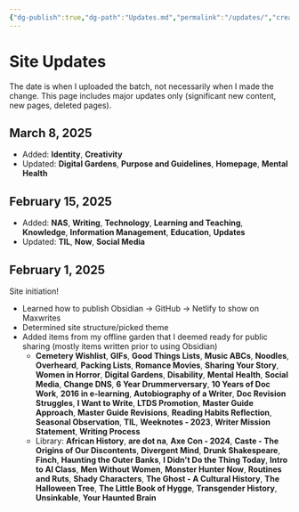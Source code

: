 ```yaml
---
{"dg-publish":true,"dg-path":"Updates.md","permalink":"/updates/","created":"2025-02-15T13:35:11.256-05:00","updated":"2025-03-08T15:25:48.176-05:00"}
---
```


# Site Updates
The date is when I uploaded the batch, not necessarily when I made the change. This page includes major updates only (significant new content, new pages, deleted pages).

## March 8, 2025
* Added: **Identity**, **Creativity** 
* Updated: **Digital Gardens**, **Purpose and Guidelines**, **Homepage**, **Mental Health**
## February 15, 2025
* Added: **NAS**, **Writing**, **Technology**, **Learning and Teaching**, **Knowledge**, **Information Management**, **Education**, **Updates**
* Updated: **TIL**, **Now**, **Social Media**

## February 1, 2025
Site initiation!
* Learned how to publish Obsidian -> GitHub -> Netlify to show on Maxwrites
* Determined site structure/picked theme
* Added items from my offline garden that I deemed ready for public sharing (mostly items written prior to using Obsidian)
	* **Cemetery Wishlist**, **GIFs**, **Good Things Lists**, **Music ABCs**, **Noodles**, **Overheard**, **Packing Lists**, **Romance Movies**, **Sharing Your Story**, **Women in Horror**, **Digital Gardens**, **Disability**, **Mental Health**, **Social Media**, **Change DNS**, **6 Year Drummerversary**, **10 Years of Doc Work**, **2016 in e-learning**, **Autobiography of a Writer**, **Doc Revision Struggles**, **I Want to Write**, **LTDS Promotion**, **Master Guide Approach**, **Master Guide Revisions**, **Reading Habits Reflection**, **Seasonal Observation**, **TIL**, **Weeknotes - 2023**, **Writer Mission Statement**, **Writing Process**
	* Library: **African History**, **are dot na**, **Axe Con - 2024**, **Caste - The Origins of Our Discontents**, **Divergent Mind**, **Drunk Shakespeare**, **Finch**, **Haunting the Outer Banks**, **I Didn't Do the Thing Today**, **Intro to AI Class**, **Men Without Women**, **Monster Hunter Now**, **Routines and Ruts**, **Shady Characters**, **The Ghost - A Cultural History**, **The Halloween Tree**, **The Little Book of Hygge**, **Transgender History**, **Unsinkable**, **Your Haunted Brain**